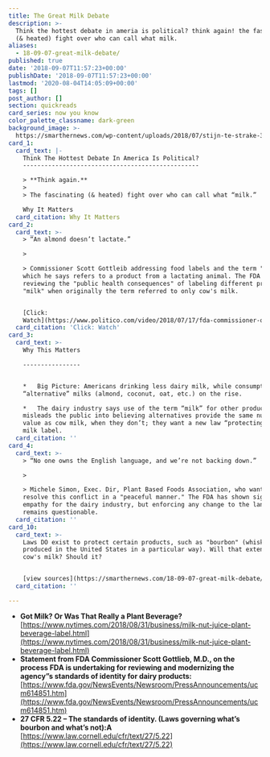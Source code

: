 ```yaml
---
title: The Great Milk Debate
description: >-
  Think the hottest debate in ameria is political? think again! the fascinating
  (& heated) fight over who can call what milk.
aliases:
  - 18-09-07-great-milk-debate/
published: true
date: '2018-09-07T11:57:23+00:00'
publishDate: '2018-09-07T11:57:23+00:00'
lastmod: '2020-08-04T14:05:09+00:00'
tags: []
post_author: []
section: quickreads
card_series: now you know
color_palette_classname: dark-green
background_image: >-
  https://smarthernews.com/wp-content/uploads/2018/07/stijn-te-strake-316914-unsplash-scaled.jpg
card_1:
  card_text: |-
    Think The Hottest Debate In America Is Political?
    -------------------------------------------------

    > **Think again.**
    > 
    > The fascinating (& heated) fight over who can call what “milk.”

    Why It Matters
  card_citation: Why It Matters
card_2:
  card_text: >-
    > “An almond doesn’t lactate.”

    > 

    > Commissioner Scott Gottleib addressing food labels and the term "milk" -
    which he says refers to a product from a lactating animal. The FDA is
    reviewing the "public health consequences" of labeling different products
    "milk" when originally the term referred to only cow's milk.


    [Click:
    Watch](https://www.politico.com/video/2018/07/17/fda-commissioner-on-milk-regulation-an-almond-doesnt-lactate-067140)
  card_citation: 'Click: Watch'
card_3:
  card_text: >-
    Why This Matters

    ----------------


    *   Big Picture: Americans drinking less dairy milk, while consumption of
    “alternative” milks (almond, coconut, oat, etc.) on the rise.

    *   The dairy industry says use of the term “milk” for other products
    misleads the public into believing alternatives provide the same nutritional
    value as cow milk, when they don’t; they want a new law “protecting” the
    milk label.
  card_citation: ''
card_4:
  card_text: >-
    > “No one owns the English language, and we’re not backing down.”

    > 

    > Michele Simon, Exec. Dir, Plant Based Foods Association, who wants to
    resolve this conflict in a "peaceful manner." The FDA has shown signs of
    empathy for the dairy industry, but enforcing any change to the language
    remains questionable.
  card_citation: ''
card_10:
  card_text: >-
    Laws DO exist to protect certain products, such as "bourbon" (whiskey
    produced in the United States in a particular way). Will that extend to
    cow's milk? Should it?


    [view sources](https://smarthernews.com/18-09-07-great-milk-debate/)
  card_citation: ''

---
```

*   **Got Milk? Or Was That Really a Plant Beverage?**  
    [https://www.nytimes.com/2018/08/31/business/milk-nut-juice-plant-beverage-label.html](https://www.nytimes.com/2018/08/31/business/milk-nut-juice-plant-beverage-label.html)
*   **Statement from FDA Commissioner Scott Gottlieb, M.D., on the process FDA is undertaking for reviewing and modernizing the agency”s standards of identity for dairy products:**  
    [https://www.fda.gov/NewsEvents/Newsroom/PressAnnouncements/ucm614851.htm](https://www.fda.gov/NewsEvents/Newsroom/PressAnnouncements/ucm614851.htm)
*   **27 CFR 5.22 – The standards of identity. (Laws governing what’s bourbon and what’s not):A**  
    [https://www.law.cornell.edu/cfr/text/27/5.22](https://www.law.cornell.edu/cfr/text/27/5.22)